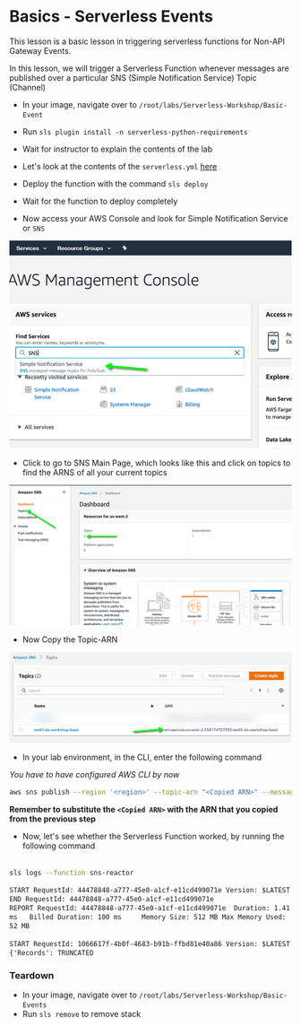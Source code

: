 # Basics - Serverless Events

This lesson is a basic lesson in triggering serverless functions for Non-API Gateway Events. 

In this lesson, we will trigger a Serverless Function whenever messages are published over a particular SNS (Simple Notification Service) Topic (Channel)

* In your image, navigate over to `/root/labs/Serverless-Workshop/Basic-Event`
* Run `sls plugin install -n serverless-python-requirements`
* Wait for instructor to explain the contents of the lab
* Let's look at the contents of the `serverless.yml` [here](https://github.com/we45/Serverless-Workshop/blob/master/Basic-Event/serverless.yml)
* Deploy the function with the command `sls deploy`
* Wait for the function to deploy completely

* Now access your AWS Console and look for Simple Notification Service or `SNS`

![SNS-Search](img/sns-search.png)

* Click to go to SNS Main Page, which looks like this and click on topics to find the ARNS of all your current topics

![SNS-Topics](img/sns-topics.png)

* Now Copy the Topic-ARN

![Copy-Topics](img/copy-topic-arn.png)

* In your lab environment, in the CLI, enter the following command

*You have to have configured AWS CLI by now*

```bash
aws sns publish --region '<region>' --topic-arn "<Copied ARN>" --message "I am going to be pwning Serverless Functions soon!"

```
**Remember to substitute the `<Copied ARN>` with the ARN that you copied from the previous step**

* Now, let's see whether the Serverless Function worked, by running the following command

```bash

sls logs --function sns-reactor
```
```commandline
START RequestId: 44478848-a777-45e0-a1cf-e11cd499071e Version: $LATEST
END RequestId: 44478848-a777-45e0-a1cf-e11cd499071e
REPORT RequestId: 44478848-a777-45e0-a1cf-e11cd499071e	Duration: 1.41 ms	Billed Duration: 100 ms 	Memory Size: 512 MB	Max Memory Used: 52 MB

START RequestId: 1066617f-4b0f-4683-b91b-ffbd81e40a86 Version: $LATEST
{'Records': TRUNCATED

```

### Teardown

* In your image, navigate over to `/root/labs/Serverless-Workshop/Basic-Events`
* Run `sls remove` to remove stack
